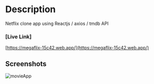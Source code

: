 # Description

Netflix clone app using Reactjs / axios / tmdb API

### [Live Link]

[https://megaflix-15c42.web.app/](https://megaflix-15c42.web.app/)

## Screenshots

![movieApp](https://i.ibb.co/wphBxqr/megaflixjpg.jpg)
